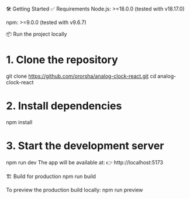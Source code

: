🛠️ Getting Started
✅ Requirements
Node.js: >=18.0.0 (tested with v18.17.0)

npm: >=9.0.0 (tested with v9.6.7)

📦 Run the project locally
# 1. Clone the repository
git clone https://github.com/ororsha/analog-clock-react.git
cd analog-clock-react

# 2. Install dependencies
npm install

# 3. Start the development server
npm run dev
The app will be available at:
👉 http://localhost:5173

🏗️ Build for production
npm run build

To preview the production build locally:
npm run preview